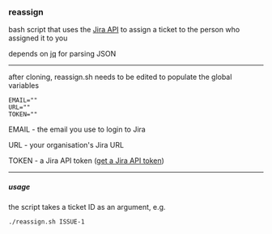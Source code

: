 ### reassign
bash script that uses the [Jira API](https://developer.atlassian.com/cloud/jira/platform/rest/v3/) to assign a ticket to the person who assigned it to you

depends on [jq](https://jqlang.github.io/jq/) for parsing JSON

---

after cloning, reassign.sh needs to be edited to populate the global variables

    EMAIL=""
    URL=""
    TOKEN=""

EMAIL - the email you use to login to Jira

URL - your organisation's Jira URL

TOKEN - a Jira API token ([get a Jira API token](https://id.atlassian.com/manage-profile/security/api-tokens))

---
##### usage

the script takes a ticket ID as an argument, e.g.

    ./reassign.sh ISSUE-1

